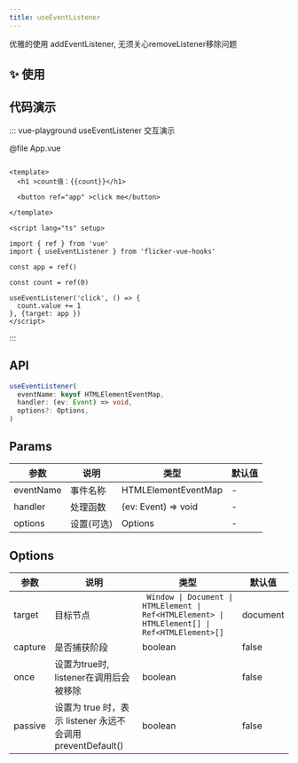 ```yaml
---
title: useEventListener
---
```


优雅的使用 addEventListener, 无须关心removeListener移除问题


## ✨ 使用

## 代码演示
::: vue-playground useEventListener 交互演示

@file App.vue

```vue

<template>
  <h1 >count值：{{count}}</h1>

  <button ref="app" >click me</button>

</template>

<script lang="ts" setup>

import { ref } from 'vue'
import { useEventListener } from 'flicker-vue-hooks'

const app = ref()

const count = ref(0)

useEventListener('click', () => {
  count.value += 1
}, {target: app })
</script>

```

<!-- @include: ../../common/import.md -->

:::

## API

```typescript
useEventListener(
  eventName: keyof HTMLElementEventMap,
  handler: (ev: Event) => void,
  options?: Options,
)
```

## Params
| 参数  | 说明 | 类型 | 默认值 |
| --- | --- |  --- | --- |
| eventName    | 事件名称  | HTMLElementEventMap | - |
| handler    | 处理函数  | (ev: Event) => void | - |
| options    | 设置(可选)  | Options | - |


## Options
| 参数  | 说明 | 类型 | 默认值 |
| --- | --- |  --- | --- |
| target    | 目标节点  |``  Window \| Document \| HTMLElement \| Ref<HTMLElement> \| HTMLElement[] \| Ref<HTMLElement>[] `` | document |
| capture    | 是否捕获阶段  | boolean | false |
| once	    | 设置为true时, listener在调用后会被移除  | boolean | false |
| passive	    | 设置为 true 时，表示 listener 永远不会调用 preventDefault()  | boolean | false |
